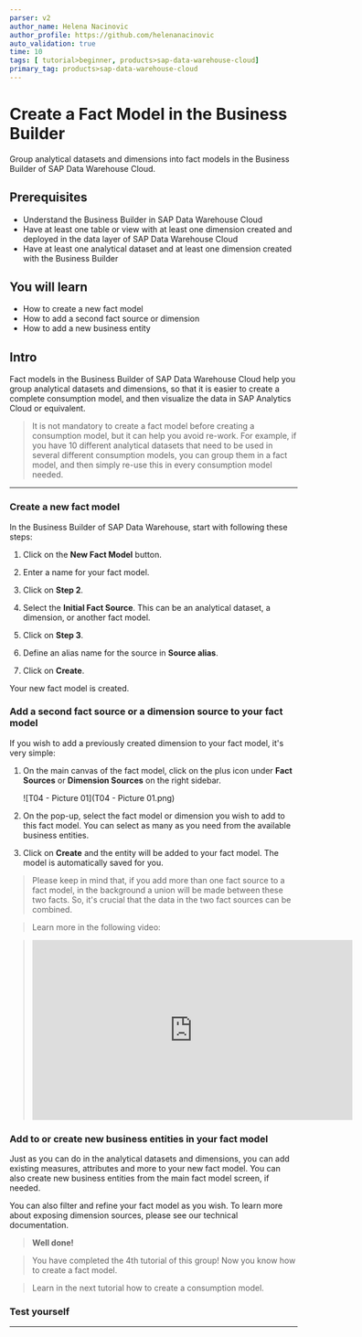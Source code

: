 ```yaml
---
parser: v2
author_name: Helena Nacinovic
author_profile: https://github.com/helenanacinovic
auto_validation: true
time: 10
tags: [ tutorial>beginner, products>sap-data-warehouse-cloud]
primary_tag: products>sap-data-warehouse-cloud
---
```


# Create a Fact Model in the Business Builder
<!-- description --> Group analytical datasets and dimensions into fact models in the Business Builder of SAP Data Warehouse Cloud.

## Prerequisites
- Understand the Business Builder in SAP Data Warehouse Cloud
- Have at least one table or view with at least one dimension created and deployed in the data layer of SAP Data Warehouse Cloud
- Have at least one analytical dataset and at least one dimension created with the Business Builder


## You will learn
- How to create a new fact model
- How to add a second fact source or dimension
- How to add a new business entity


## Intro
Fact models in the Business Builder of SAP Data Warehouse Cloud help you group analytical datasets and dimensions, so that it is easier to create a complete consumption model, and then visualize the data in SAP Analytics Cloud or equivalent.

> It is not mandatory to create a fact model before creating a consumption model, but it can help you avoid re-work. For example, if you have 10 different analytical datasets that need to be used in several different consumption models, you can group them in a fact model, and then simply re-use this in every consumption model needed.


---

### Create a new fact model


In the Business Builder of SAP Data Warehouse, start with following these steps:

1.	Click on the **New Fact Model** button.

2.	Enter a name for your fact model.

3.	Click on **Step 2**.

4.	Select the **Initial Fact Source**. This can be an analytical dataset, a dimension, or another fact model.

5.	Click on **Step 3**.

6.	Define an alias name for the source in **Source alias**.

7.	Click on **Create**.

Your new fact model is created.



### Add a second fact source or a dimension source to your fact model


If you wish to add a previously created dimension to your fact model, it's very simple:

1.	On the main canvas of the fact model, click on the plus icon under **Fact Sources** or **Dimension Sources** on the right sidebar.

    ![T04 - Picture 01](T04 - Picture 01.png)

2.	On the pop-up, select the fact model or dimension you wish to add to this fact model. You can select as many as you need from the available business entities.

3.	Click on **Create** and the entity will be added to your fact model. The model is automatically saved for you.

> Please keep in mind that, if you add more than one fact source to a fact model, in the background a union will be made between these two facts. So, it's crucial that the data in the two fact sources can be combined.

> Learn more in the following video:

> <iframe width="560" height="315" src="https://www.youtube.com/embed/5x0Hq2kQgAg" title="YouTube video player" frameborder="0" allow="accelerometer; autoplay; clipboard-write; encrypted-media; gyroscope; picture-in-picture" allowfullscreen></iframe>




### Add to or create new business entities in your fact model


Just as you can do in the analytical datasets and dimensions, you can add existing measures, attributes and more to your new fact model. You can also create new business entities from the main fact model screen, if needed.

You can also filter and refine your fact model as you wish. To learn more about exposing dimension sources, please see our technical documentation.

>**Well done!**

> You have completed the 4th tutorial of this group! Now you know how to create a fact model.

> Learn in the next tutorial how to create a consumption model.


### Test yourself






---
